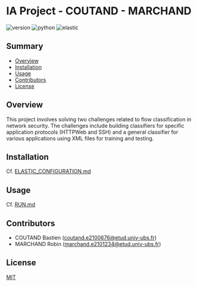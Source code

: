 # IA Project - COUTAND - MARCHAND

![version](https://img.shields.io/badge/version-1.0.0-blue)
![python](https://img.shields.io/badge/python-3.10.12-blue)
![elastic](https://img.shields.io/badge/elastic-8.10.2-blue)

## Summary

- [Overview](#overview)
- [Installation](#installation)
- [Usage](#usage)
- [Contributors](#contributors)
- [License](#license)

## Overview
This project involves solving two challenges related to flow classification in network security. The challenges include building classifiers for specific application protocols (HTTPWeb and SSH) and a general classifier for various applications using XML files for training and testing.

## Installation
Cf. [ELASTIC_CONFIGURATION.md](ELASTIC_CONFIGURATION.md)

## Usage
Cf. [RUN.md](RUN.md)

## Contributors
- COUTAND Bastien (coutand.e2100676@etud.univ-ubs.fr)
- MARCHAND Robin (marchand.e2101234@etud.univ-ubs.fr)

## License
[MIT](https://choosealicense.com/licenses/mit/)